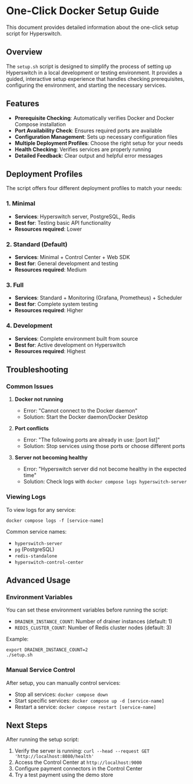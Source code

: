 # One-Click Docker Setup Guide

This document provides detailed information about the one-click setup script for Hyperswitch.

## Overview

The `setup.sh` script is designed to simplify the process of setting up Hyperswitch in a local development or testing environment. It provides a guided, interactive setup experience that handles checking prerequisites, configuring the environment, and starting the necessary services.

## Features

- **Prerequisite Checking**: Automatically verifies Docker and Docker Compose installation
- **Port Availability Check**: Ensures required ports are available
- **Configuration Management**: Sets up necessary configuration files
- **Multiple Deployment Profiles**: Choose the right setup for your needs
- **Health Checking**: Verifies services are properly running
- **Detailed Feedback**: Clear output and helpful error messages

## Deployment Profiles

The script offers four different deployment profiles to match your needs:

### 1. Minimal
- **Services**: Hyperswitch server, PostgreSQL, Redis
- **Best for**: Testing basic API functionality
- **Resources required**: Lower

### 2. Standard (Default)
- **Services**: Minimal + Control Center + Web SDK
- **Best for**: General development and testing
- **Resources required**: Medium

### 3. Full
- **Services**: Standard + Monitoring (Grafana, Prometheus) + Scheduler
- **Best for**: Complete system testing
- **Resources required**: Higher

### 4. Development
- **Services**: Complete environment built from source
- **Best for**: Active development on Hyperswitch
- **Resources required**: Highest

## Troubleshooting

### Common Issues

1. **Docker not running**
   - Error: "Cannot connect to the Docker daemon"
   - Solution: Start the Docker daemon/Docker Desktop

2. **Port conflicts**
   - Error: "The following ports are already in use: [port list]"
   - Solution: Stop services using those ports or choose different ports

3. **Server not becoming healthy**
   - Error: "Hyperswitch server did not become healthy in the expected time"
   - Solution: Check logs with `docker compose logs hyperswitch-server`

### Viewing Logs

To view logs for any service:
```
docker compose logs -f [service-name]
```

Common service names:
- `hyperswitch-server`
- `pg` (PostgreSQL)
- `redis-standalone`
- `hyperswitch-control-center`

## Advanced Usage

### Environment Variables

You can set these environment variables before running the script:

- `DRAINER_INSTANCE_COUNT`: Number of drainer instances (default: 1)
- `REDIS_CLUSTER_COUNT`: Number of Redis cluster nodes (default: 3)

Example:
```
export DRAINER_INSTANCE_COUNT=2
./setup.sh
```

### Manual Service Control

After setup, you can manually control services:

- Stop all services: `docker compose down`
- Start specific services: `docker compose up -d [service-name]`
- Restart a service: `docker compose restart [service-name]`

## Next Steps

After running the setup script:

1. Verify the server is running: `curl --head --request GET 'http://localhost:8080/health'`
2. Access the Control Center at `http://localhost:9000`
3. Configure payment connectors in the Control Center
4. Try a test payment using the demo store